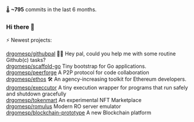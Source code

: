 
🌡️ **~795** commits in the last 6 months.

### Hi there 👋

⚡ Newest projects:

[drgomesp/githubpal](https://github.com/drgomesp/githubpal) 👷🏽 Hey pal, could you help me with some routine Github(c) tasks?<br/>
[drgomesp/scaffold-go](https://github.com/drgomesp/scaffold-go) Tiny bootstrap for Go applications.<br/>
[drgomesp/peerforge](https://github.com/drgomesp/peerforge) A P2P protocol for code collaboration<br/>
[drgomesp/ethos](https://github.com/drgomesp/ethos) :hammer_and_wrench: An agency-increasing toolkit for Ethereum developers.<br/>
[drgomesp/execcutor](https://github.com/drgomesp/execcutor) A tiny execution wrapper for programs that run safely and shutdown gracefully<br/>
[drgomesp/tokenmart](https://github.com/drgomesp/tokenmart) An experimental NFT Marketplace<br/>
[drgomesp/romulus](https://github.com/drgomesp/romulus) Modern RO server emulator<br/>
[drgomesp/blockchain-prototype](https://github.com/drgomesp/blockchain-prototype) A new Blockchain platform<br/>

